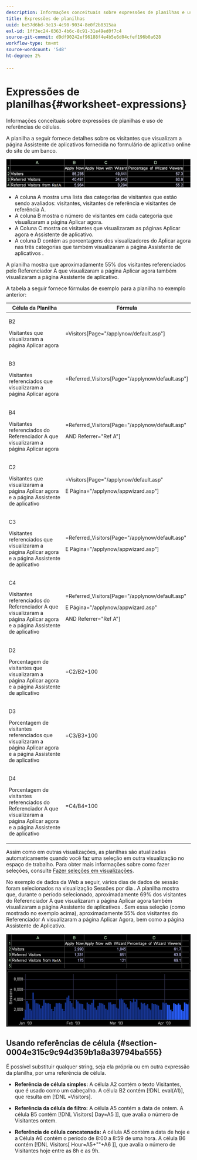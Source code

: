 ```yaml
---
description: Informações conceituais sobre expressões de planilhas e uso de referências de células.
title: Expressões de planilhas
uuid: be57d6bd-3e13-4c90-9034-8e0f2b8315aa
exl-id: 1ff3ec24-0363-4b6c-8c91-31e49ed0f7c4
source-git-commit: d9df90242ef96188f4e4b5e6d04cfef196b0a628
workflow-type: tm+mt
source-wordcount: '548'
ht-degree: 2%

---
```


# Expressões de planilhas{#worksheet-expressions}

Informações conceituais sobre expressões de planilhas e uso de referências de células.

A planilha a seguir fornece detalhes sobre os visitantes que visualizam a página Assistente de aplicativos fornecida no formulário de aplicativo online do site de um banco.

![](assets/client-wkst.png)

* A coluna A mostra uma lista das categorias de visitantes que estão sendo avaliados: visitantes, visitantes de referência e visitantes de referência A.
* A coluna B mostra o número de visitantes em cada categoria que visualizaram a página Aplicar agora.
* A Coluna C mostra os visitantes que visualizaram as páginas Aplicar agora e Assistente de aplicativo.
* A coluna D contém as porcentagens dos visualizadores do Aplicar agora nas três categorias que também visualizaram a página Assistente de aplicativos .

A planilha mostra que aproximadamente 55% dos visitantes referenciados pelo Referenciador A que visualizaram a página Aplicar agora também visualizaram a página Assistente de aplicativo.

A tabela a seguir fornece fórmulas de exemplo para a planilha no exemplo anterior:

<table id="table_0F5EFDB58040465AB599E6BE93324822"> 
 <thead> 
  <tr> 
   <th colname="col1" class="entry"> Célula da Planilha </th> 
   <th colname="col2" class="entry"> Fórmula </th> 
  </tr> 
 </thead>
 <tbody> 
  <tr> 
   <td colname="col1"> <p>B2 </p> <p>Visitantes que visualizaram a página Aplicar agora </p> </td> 
   <td colname="col2"> <p><span class="filepath"> =Visitors[Page="/applynow/default.asp"]</span> </p> </td> 
  </tr> 
  <tr> 
   <td colname="col1"> <p>B3 </p> <p>Visitantes referenciados que visualizaram a página Aplicar agora </p> </td> 
   <td colname="col2"> <p><span class="filepath"> =Referred_Visitors[Page="/applynow/default.asp"]</span> </p> </td> 
  </tr> 
  <tr> 
   <td colname="col1"> <p>B4 </p> <p>Visitantes referenciados do Referenciador A que visualizaram a página Aplicar agora </p> </td> 
   <td colname="col2"> <p> <span class="filepath"> =Referred_Visitors[Page="/applynow/default.asp"  </span> </p> <p> AND <span class="filepath"> Referrer="Ref A"]</span> </p> </td> 
  </tr> 
  <tr> 
   <td colname="col1"> <p>C2 </p> <p>Visitantes que visualizaram a página Aplicar agora e a página Assistente de aplicativo </p> </td> 
   <td colname="col2"> <p> <span class="filepath"> =Visitors[Page="/applynow/default.asp"  </span> </p> <p> E <span class="filepath"> Página="/applynow/appwizard.asp"]</span> </p> </td> 
  </tr> 
  <tr> 
   <td colname="col1"> <p>C3 </p> <p>Visitantes referenciados que visualizaram a página Aplicar agora e a página Assistente de aplicativo </p> </td> 
   <td colname="col2"> <p> <span class="filepath"> =Referred_Visitors[Page="/applynow/default.asp"  </span> </p> <p> E <span class="filepath"> Página="/applynow/appwizard.asp"]</span> </p> </td> 
  </tr> 
  <tr> 
   <td colname="col1"> <p>C4 </p> <p>Visitantes referenciados do Referenciador A que visualizaram a página Aplicar agora e a página Assistente de aplicativo </p> </td> 
   <td colname="col2"> <p> <span class="filepath"> =Referred_Visitors[Page="/applynow/default.asp"</span> </p> <p> E <span class="filepath"> Página="/applynow/appwizard.asp"</span> </p> <p> AND <span class="filepath"> Referrer="Ref A"]</span> </p> </td> 
  </tr> 
  <tr> 
   <td colname="col1"> <p>D2 </p> <p>Porcentagem de visitantes que visualizaram a página Aplicar agora e a página Assistente de aplicativo </p> </td> 
   <td colname="col2"> <p><span class="filepath"> =C2/B2*100</span> </p> </td> 
  </tr> 
  <tr> 
   <td colname="col1"> <p>D3 </p> <p>Porcentagem de visitantes referenciados que visualizaram a página Aplicar agora e a página Assistente de aplicativo </p> </td> 
   <td colname="col2"> <p><span class="filepath"> =C3/B3*100</span> </p> </td> 
  </tr> 
  <tr> 
   <td colname="col1"> <p>D4 </p> <p>Porcentagem de visitantes referenciados do Referenciador A que visualizaram a página Aplicar agora e a página Assistente de aplicativo </p> </td> 
   <td colname="col2"> <p><span class="filepath"> =C4/B4*100</span> </p> </td> 
  </tr> 
 </tbody> 
</table>

Assim como em outras visualizações, as planilhas são atualizadas automaticamente quando você faz uma seleção em outra visualização no espaço de trabalho. Para obter mais informações sobre como fazer seleções, consulte [Fazer seleções em visualizações](../../../../home/c-get-started/c-vis/c-sel-vis/c-sel-vis.md#concept-012870ec22c7476e9afbf3b8b2515746).

No exemplo de dados da Web a seguir, vários dias de dados de sessão foram selecionados na visualização Sessões por dia . A planilha mostra que, durante o período selecionado, aproximadamente 69% dos visitantes do Referenciador A que visualizaram a página Aplicar agora também visualizaram a página Assistente de aplicativos . Sem essa seleção (como mostrado no exemplo acima), aproximadamente 55% dos visitantes do Referenciador A visualizaram a página Aplicar Agora, bem como a página Assistente de Aplicativo.

![](assets/client-exp.png)

## Usando referências de célula {#section-0004e315c9c94d359b1a8a39794ba555}

É possível substituir qualquer string, seja ela própria ou em outra expressão da planilha, por uma referência de célula.

* **Referência de célula simples:** A célula A2 contém o texto Visitantes, que é usado como um cabeçalho. A célula B2 contém [!DNL eval(A1)], que resulta em [!DNL =Visitors].

* **Referência da célula de filtro:** A célula A5 contém a data de ontem. A célula B5 contém [!DNL Visitors[ Day=A5 ]], que avalia o número de Visitantes ontem.

* **Referência de célula concatenada:** A célula A5 contém a data de hoje e a Célula A6 contém o período de 8:00 a 8:59 de uma hora. A célula B6 contém [!DNL Visitors[ Hour=A5+&quot;&quot;+A6 ]], que avalia o número de Visitantes hoje entre as 8h e as 9h.
